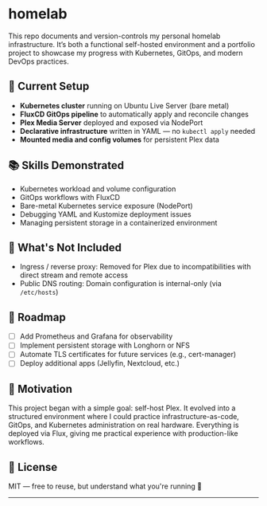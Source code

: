 # homelab

This repo documents and version-controls my personal homelab infrastructure. It’s both a functional self-hosted environment and a portfolio project to showcase my progress with Kubernetes, GitOps, and modern DevOps practices.

## 🚀 Current Setup

* **Kubernetes cluster** running on Ubuntu Live Server (bare metal)
* **FluxCD GitOps pipeline** to automatically apply and reconcile changes
* **Plex Media Server** deployed and exposed via NodePort
* **Declarative infrastructure** written in YAML — no `kubectl apply` needed
* **Mounted media and config volumes** for persistent Plex data

## 📚 Skills Demonstrated

* Kubernetes workload and volume configuration
* GitOps workflows with FluxCD
* Bare-metal Kubernetes service exposure (NodePort)
* Debugging YAML and Kustomize deployment issues
* Managing persistent storage in a containerized environment

## 🚫 What's Not Included

* Ingress / reverse proxy: Removed for Plex due to incompatibilities with direct stream and remote access
* Public DNS routing: Domain configuration is internal-only (via `/etc/hosts`)

## 🧭 Roadmap

* [ ] Add Prometheus and Grafana for observability
* [ ] Implement persistent storage with Longhorn or NFS
* [ ] Automate TLS certificates for future services (e.g., cert-manager)
* [ ] Deploy additional apps (Jellyfin, Nextcloud, etc.)

## 🧠 Motivation

This project began with a simple goal: self-host Plex. It evolved into a structured environment where I could practice infrastructure-as-code, GitOps, and Kubernetes administration on real hardware. Everything is deployed via Flux, giving me practical experience with production-like workflows.

## 📝 License

MIT — free to reuse, but understand what you're running 🙂

---


